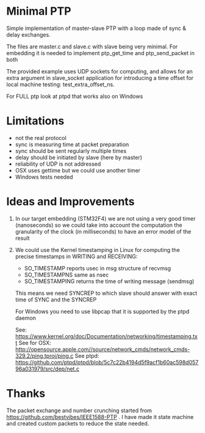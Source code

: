 
Minimal PTP
===========

Simple implementation of master-slave PTP with a loop made of sync & delay exchanges.

The files are master.c and slave.c with slave being very minimal. For embedding it is needed to implement ptp_get_time and ptp_send_packet in both

The provided example uses UDP sockets for computing, and allows for an extra argument in slave_socket application for introducing a time offset for local machine testing: test_extra_offset_ns.

For FULL ptp look at ptpd that works also on Windows

Limitations
===========
- not the real protocol
- sync is measuring time at packet preparation
- sync should be sent regularly multiple times
- delay should be initiated by slave (here by master)
- reliability of UDP is not addressed
- OSX uses gettime but we could use another timer
- Windows tests needed

Ideas and Improvements
======================
1) In our target embedding (STM32F4) we are not using a very good timer (nanoseconds) so we could take into account the computation the granularity of the clock (in milliseconds) to have an error model of the result

2) We could use the Kernel timestamping in Linux for computing the precise timestamps in WRITING and RECEIVING:
	- SO_TIMESTAMP reports usec in msg structure of recvmsg
	- SO_TIMESTAMPNS same as nsec
	- SO_TIMESTAMPING returns the time of writing message (sendmsg)

	This means we need SYNCREP to which slave should answer with exact time of SYNC and the SYNCREP

	For Windows you need to use libpcap that it is supported by the ptpd daemon

	See: https://www.kernel.org/doc/Documentation/networking/timestamping.txt
	See for OSX: http://opensource.apple.com//source/network_cmds/network_cmds-329.2/ping.tproj/ping.c
	See ptpd: https://github.com/ptpd/ptpd/blob/5c7c22b4194d5f9acf1b60ac598d05796a031979/src/dep/net.c 
	
Thanks
======
The packet exchange and number crunching started from https://github.com/bestvibes/IEEE1588-PTP . I have made it state machine and created custom packets to reduce the state needed.

